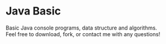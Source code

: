 # Java Basic
Basic Java console programs, data structure and algorithms.<br/>
Feel free to download, fork, or contact me with any questions!
